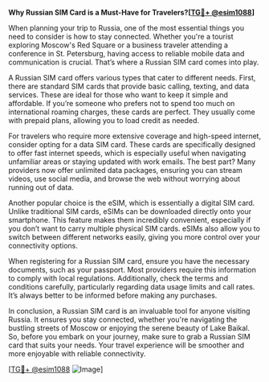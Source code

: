 **Why Russian SIM Card is a Must-Have for Travelers?[[TG💪+ @esim1088](https://t.me/s/esim1088)]**

When planning your trip to Russia, one of the most essential things you need to consider is how to stay connected. Whether you're a tourist exploring Moscow's Red Square or a business traveler attending a conference in St. Petersburg, having access to reliable mobile data and communication is crucial. That’s where a Russian SIM card comes into play. 

A Russian SIM card offers various types that cater to different needs. First, there are standard SIM cards that provide basic calling, texting, and data services. These are ideal for those who want to keep it simple and affordable. If you’re someone who prefers not to spend too much on international roaming charges, these cards are perfect. They usually come with prepaid plans, allowing you to load credit as needed.

For travelers who require more extensive coverage and high-speed internet, consider opting for a data SIM card. These cards are specifically designed to offer fast internet speeds, which is especially useful when navigating unfamiliar areas or staying updated with work emails. The best part? Many providers now offer unlimited data packages, ensuring you can stream videos, use social media, and browse the web without worrying about running out of data.

Another popular choice is the eSIM, which is essentially a digital SIM card. Unlike traditional SIM cards, eSIMs can be downloaded directly onto your smartphone. This feature makes them incredibly convenient, especially if you don’t want to carry multiple physical SIM cards. eSIMs also allow you to switch between different networks easily, giving you more control over your connectivity options.

When registering for a Russian SIM card, ensure you have the necessary documents, such as your passport. Most providers require this information to comply with local regulations. Additionally, check the terms and conditions carefully, particularly regarding data usage limits and call rates. It’s always better to be informed before making any purchases.

In conclusion, a Russian SIM card is an invaluable tool for anyone visiting Russia. It ensures you stay connected, whether you're navigating the bustling streets of Moscow or enjoying the serene beauty of Lake Baikal. So, before you embark on your journey, make sure to grab a Russian SIM card that suits your needs. Your travel experience will be smoother and more enjoyable with reliable connectivity.

[[TG💪+ @esim1088](https://t.me/s/esim1088) ![Image](https://i.postimg.cc/Y0z9fWf4/image.png)]